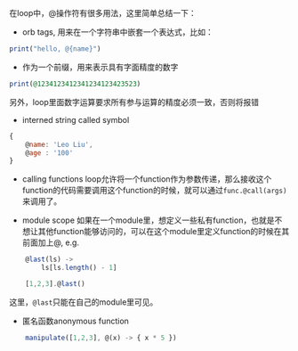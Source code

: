 在loop中，@操作符有很多用法，这里简单总结一下：
* orb tags, 用来在一个字符串中嵌套一个表达式，比如：
``` ruby
print("hello, @{name}")
```

* 作为一个前缀，用来表示具有字面精度的数字
``` ruby 
print(@1234123412341234123423523)
```
另外，loop里面数字运算要求所有参与运算的精度必须一致，否则将报错

* interned string called symbol
```javascript
{
    @name: 'Leo Liu',
    @age : '100'
}
```

* calling functions
loop允许将一个function作为参数传递，那么接收这个function的代码需要调用这个function的时候，就可以通过`func.@call(args)`来调用了。

* module scope
如果在一个module里，想定义一些私有function，也就是不想让其他function能够访问的，可以在这个module里定义function的时候在其前面加上@, e.g.
```javascript
    @last(ls) ->
        ls[ls.length() - 1]

    [1,2,3].@last()
```
这里，`@last`只能在自己的module里可见。

* 匿名函数anonymous function
```javascript
    manipulate([1,2,3], @(x) -> { x * 5 })
```

